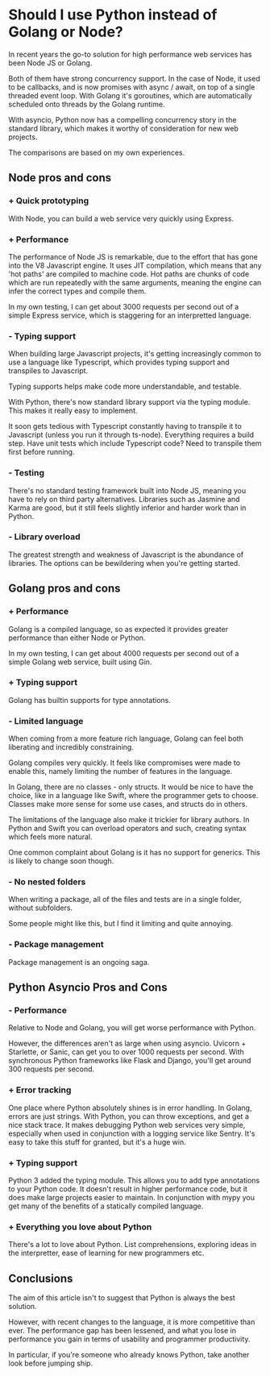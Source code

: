 # Should I use Python instead of Golang or Node?

In recent years the go-to solution for high performance web services has been Node JS or Golang.

Both of them have strong concurrency support. In the case of Node, it used to be callbacks, and is now promises with async / await, on top of a single threaded event loop. With Golang it's goroutines, which are automatically scheduled onto threads by the Golang runtime.

With asyncio, Python now has a compelling concurrency story in the standard library, which makes it worthy of consideration for new web projects.

The comparisons are based on my own experiences.

## Node pros and cons

### + Quick prototyping

With Node, you can build a web service very quickly using Express.

### + Performance

The performance of Node JS is remarkable, due to the effort that has gone into the V8 Javascript engine. It uses JIT compilation, which means that any 'hot paths' are compiled to machine code. Hot paths are chunks of code which are run repeatedly with the same arguments, meaning the engine can infer the correct types and compile them.

In my own testing, I can get about 3000 requests per second out of a simple Express service, which is staggering for an interpretted language.

### - Typing support

When building large Javascript projects, it's getting increasingly common to use a language like Typescript, which provides typing support and transpiles to Javascript.

Typing supports helps make code more understandable, and testable.

With Python, there's now standard library support via the typing module. This makes it really easy to implement.

It soon gets tedious with Typescript constantly having to transpile it to Javascript (unless you run it through ts-node). Everything requires a build step. Have unit tests which include Typescript code? Need to transpile them first before running.

### - Testing

There's no standard testing framework built into Node JS, meaning you have to rely on third party alternatives. Libraries such as Jasmine and Karma are good, but it still feels slightly inferior and harder work than in Python.

### - Library overload

The greatest strength and weakness of Javascript is the abundance of libraries. The options can be bewildering when you're getting started.

## Golang pros and cons

### + Performance

Golang is a compiled language, so as expected it provides greater performance than either Node or Python.

In my own testing, I can get about 4000 requests per second out of a simple Golang web service, built using Gin.

### + Typing support

Golang has builtin supports for type annotations.

### - Limited language

When coming from a more feature rich language, Golang can feel both liberating and incredibly constraining.

Golang compiles very quickly. It feels like compromises were made to enable this, namely limiting the number of features in the language.

In Golang, there are no classes - only structs. It would be nice to have the choice, like in a language like Swift, where the programmer gets to choose. Classes make more sense for some use cases, and structs do in others.

The limitations of the language also make it trickier for library authors. In Python and Swift you can overload operators and such, creating syntax which feels more natural.

One common complaint about Golang is it has no support for generics. This is likely to change soon though.

### - No nested folders

When writing a package, all of the files and tests are in a single folder, without subfolders.

Some people might like this, but I find it limiting and quite annoying.

### - Package management

Package management is an ongoing saga.

## Python Asyncio Pros and Cons

### - Performance

Relative to Node and Golang, you will get worse performance with Python.

However, the differences aren't as large when using asyncio. Uvicorn + Starlette, or Sanic, can get you to over 1000 requests per second. With synchronous Python frameworks like Flask and Django, you'll get around 300 requests per second.

### + Error tracking

One place where Python absolutely shines is in error handling. In Golang, errors are just strings. With Python, you can throw exceptions, and get a nice stack trace. It makes debugging Python web services very simple, especially when used in conjunction with a logging service like Sentry. It's easy to take this stuff for granted, but it's a huge win.

### + Typing support

Python 3 added the typing module. This allows you to add type annotations to your Python code. It doesn't result in higher performance code, but it does make large projects easier to maintain. In conjunction with mypy you get many of the benefits of a statically compiled language.

### + Everything you love about Python

There's a lot to love about Python. List comprehensions, exploring ideas in the interpretter, ease of learning for new programmers etc.

## Conclusions

The aim of this article isn't to suggest that Python is always the best solution.

However, with recent changes to the language, it is more competitive than ever. The performance gap has been lessened, and what you lose in performance you gain in terms of usability and programmer productivity.

In particular, if you're someone who already knows Python, take another look before jumping ship.